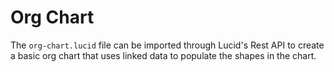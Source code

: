 # Org Chart

The `org-chart.lucid` file can be imported through Lucid's Rest API to create a basic org chart that uses linked data to populate the shapes in the chart.
